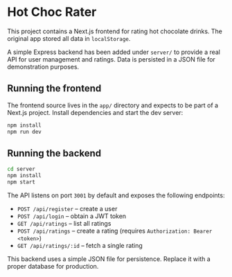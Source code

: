 # Hot Choc Rater

This project contains a Next.js frontend for rating hot chocolate drinks. The original app stored all data in `localStorage`.

A simple Express backend has been added under `server/` to provide a real API for user management and ratings. Data is persisted in a JSON file for demonstration purposes.

## Running the frontend

The frontend source lives in the `app/` directory and expects to be part of a Next.js project. Install dependencies and start the dev server:

```bash
npm install
npm run dev
```

## Running the backend

```bash
cd server
npm install
npm start
```

The API listens on port `3001` by default and exposes the following endpoints:

- `POST /api/register` – create a user
- `POST /api/login` – obtain a JWT token
- `GET /api/ratings` – list all ratings
- `POST /api/ratings` – create a rating (requires `Authorization: Bearer <token>`)
- `GET /api/ratings/:id` – fetch a single rating

This backend uses a simple JSON file for persistence. Replace it with a proper database for production.
